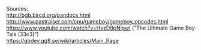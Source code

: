 Sources:  
http://bgb.bircd.org/pandocs.html  
http://www.pastraiser.com/cpu/gameboy/gameboy_opcodes.html  
https://www.youtube.com/watch?v=HyzD8pNlpwI ("The Ultimate Game Boy Talk (33c3)")  
https://gbdev.gg8.se/wiki/articles/Main_Page  
